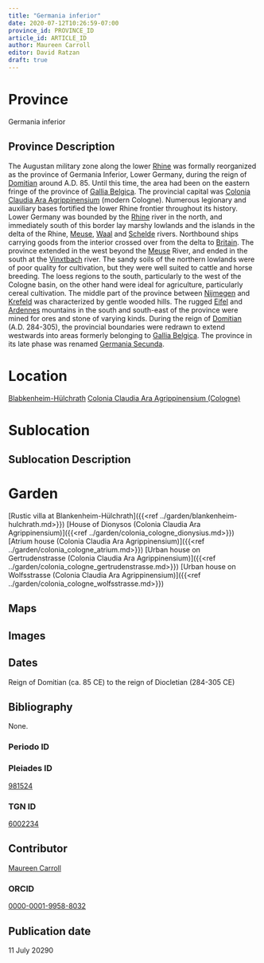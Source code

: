 ```yaml
---
title: "Germania inferior"
date: 2020-07-12T10:26:59-07:00
province_id: PROVINCE_ID
article_id: ARTICLE_ID
author: Maureen Carroll
editor: David Ratzan
draft: true
---
```


# Province
Germania inferior

## Province Description
The Augustan military zone along the lower [Rhine](link) was formally reorganized as the province of Germania Inferior, Lower Germany, during the reign of [Domitian](link) around A.D. 85. Until this time, the area had been on the eastern fringe of the province of [Gallia Belgica](https://pleiades.stoa.org/places/981511). The provincial capital was [Colonia Claudia Ara Agrippinensium](https://pleiades.stoa.org/places/108751) (modern Cologne). Numerous legionary and auxiliary bases fortified the lower Rhine frontier throughout its history. Lower Germany was bounded by the [Rhine](link) river in the north, and immediately south of this border lay marshy lowlands and the islands in the delta of the Rhine, [Meuse](link), [Waal](link) and [Schelde](link) rivers. Northbound ships carrying goods from the interior crossed over from the delta to [Britain]({{<ref../province/britannia.md>}}). The province extended in the west beyond the [Meuse](link) River, and ended in the south at the [Vinxtbach](link) river. The sandy soils of the northern lowlands were of poor quality for cultivation, but they were well suited to cattle and horse breeding. The loess regions to the south, particularly to the west of the Cologne basin, on the other hand were ideal for agriculture, particularly cereal cultivation. The middle part of the province between [Nijmegen](link) and [Krefeld](link) was characterized by gentle wooded hills. The rugged [Eifel](link) and [Ardennes](link) mountains in the south and south-east of the province were mined for ores and stone of varying kinds. During the reign of [Domitian](link) (A.D. 284-305), the provincial boundaries were redrawn to extend westwards into areas formerly belonging to [Gallia Belgica](https://pleiades.stoa.org/places/981511). The province in its late phase was renamed [Germania Secunda](link).

# Location
[Blabkenheim-Hülchrath](https://pleiades.stoa.org/places/981524)
[Colonia Claudia Ara Agrippinensium (Cologne)](https://pleiades.stoa.org/places/108751)

# Sublocation

<!--
[AREA WITHIN LOCATION, LIKE “PALATINE HILL”](GEOREFERENCE LINK)
A sublocation is any area larger than an individual garden, but located within a location. I would always try to include a link to a controlled vocabulary here if possible. This ID may well be different from the Garden ID, e.g., Pompeii versus a Garden in one of the houses which has its own Pleiades ID.
-->

## Sublocation Description


# Garden
[Rustic villa at Blankenheim-Hülchrath]({{<ref ../garden/blankenheim-hulchrath.md>}})
[House of Dionysos (Colonia Claudia Ara Agrippinensium)]({{<ref ../garden/colonia_cologne_dionysius.md>}})
[Atrium house (Colonia Claudia Ara Agrippinensium)]({{<ref ../garden/colonia_cologne_atrium.md>}})
[Urban house on Gertrudenstrasse (Colonia Claudia Ara Agrippinensium)]({{<ref ../garden/colonia_cologne_gertrudenstrasse.md>}})
[Urban house on Wolfsstrasse (Colonia Claudia Ara Agrippinensium)]({{<ref ../garden/colonia_cologne_wolfsstrasse.md>}})

## Maps

<!--
![ALT_TEXT](IMG_URL)
*CAPTION*
-->

## Images

<!--
![ALT_TEXT](IMG_URL)
*CAPTION*
-->

## Dates
Reign of Domitian (ca. 85 CE) to the reign of Diocletian (284-305 CE)

## Bibliography
None.

### Periodo ID

<!-- [PERIODO_ID](https://pleiades.stoa.org/places/PLEIADES_ID) -->

### Pleiades ID
[981524](https://pleiades.stoa.org/places/981524)

### TGN ID
[6002234]( http://vocab.getty.edu/page/tgn/6002234)

## Contributor
[Maureen Carroll](link)

### ORCID
[0000-0001-9958-8032](https://orcid.org/0000-0001-9958-8032)  

## Publication date
11 July 20290
